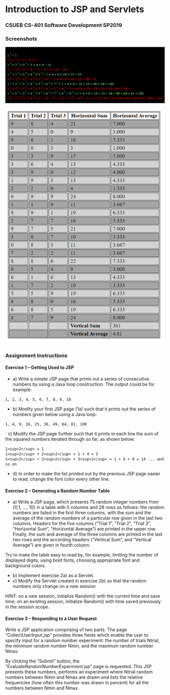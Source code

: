 # Introduction to JSP and Servlets
### CSUEB CS-401 Software Development SP2019
 
### Screenshots
![GitHub Project Screenshot](screenshots/exercise1.png)

![GitHub Project Screenshot](screenshots/exercise2.png)

### Assignment Instructions
#### Exercise 1 – Getting Used to JSP
- a) Write a simple JSP page that prints out a series of consecutive numbers by using a Java loop construction. The output could be for example: 
```
1, 2, 3, 4, 5, 6, 7, 8, 9, 10 
```
- b) Modify your first JSP page (1a) such that it prints out the series of numbers given below using a Java loop: 
```
1, 4, 9, 16, 25, 36, 49, 64, 81, 100 
```
` c) Modify the JSP page further such that it prints in each line the sum of the squared numbers iterated through so far, as shown below: 
```
1<sup>2</sup> = 1
1<sup>2</sup> + 2<sup>2</sup> = 1 + 4 = 5
1<sup>2</sup> + 2<sup>2</sup> + 3<sup>2</sup> = 1 + 4 + 9 = 14 ... and so on 
```
- d) In order to make the list printed out by the previous JSP page easier to read, change the font color every other line. 

#### Exercise 2 – Generating a Random Number Table 
- a) Write a JSP page, which presents 75 random integer numbers from {0,1, ..., 10} in a table with 5 columns and 28 rows as follows: the random numbers are listed in the first three columns, with the sum and the average of the random numbers of a particular row given in the last two columns. Headers for the five columns (“Trial 1”, “Trial 2”, “Trial 3”, “Horizontal Sum”, “Horizontal Average”) are printed in the upper row. Finally, the sum and average of the three columns are printed in the last two rows and the according headers (“Vertical Sum”, and “Vertical Average”) are given in fourth column. 

Try to make the table easy to read by, for example, limiting the number of displayed digits, using bold fonts, choosing appropriate font and background colors. 

- b) Implement exercise 2a) as a Servlet.
- c) Modify the Servlet created in exercise 2b) so that the random numbers only change on a new session 

HINT: on a new session, initialize Random() with the current time and save time; on an existing session, initialize Random() with time saved previously in the session scope.

#### Exercise 3 – Responding to a User Request 
Write a JSP application comprising of two parts. The page “CollectUserInput.jsp” provides three fields which enable the user to specify input for a random number experiment: the number of trials Ntrial, the minimum random number Nmin, and the maximum random number Nmax. 

By clicking the “Submit” button, the “EvaluateRandomNumberExperiment.jsp” page is requested. This JSP presents these numbers, performs an experiment where Ntrial random numbers between Nmin and Nmax are drawn and lists the relative frequencies (how often this number was drawn in percent) for all the numbers between Nmin and Nmax. 
